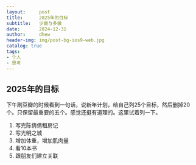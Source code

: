 ```yaml
---
layout:     post
title:      2025年的目标
subtitle:   少做与多做
date:       2024-12-31
author:     dhew
header-img: img/post-bg-ios9-web.jpg
catalog: true
tags:
- 个人
- 思考
---
```


## 2025年的目标
下午刷豆瓣的时候看到一句话，说新年计划，给自己列25个目标，然后删掉20个。只保留最重要的五个。感觉还挺有道理的。这里试着列一下。  

1. 写完陈倩倩租房记
2. 写光明之城
3. 增加体重，增加肌肉量
4. 看10本书
5. 跟朋友们建立关联